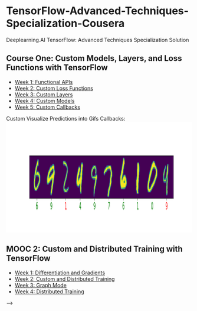 # TensorFlow-Advanced-Techniques-Specialization-Cousera
Deeplearning.AI TensorFlow: Advanced Techniques Specialization Solution


## Course One: Custom Models, Layers, and Loss Functions with TensorFlow
* [Week 1: Functional APIs](https://github.com/sulaiman-shamasna/TensorFlow-Advanced-Techniques-Specialization-Coursera/tree/main/Course%20One%20-%20Custom%20Models%2C%20Layers%2C%20and%20Loss%20Functions%20with%20TensorFlow/week%201%20-%20Functional%20APIs)
* [Week 2: Custom Loss Functions](https://github.com/sulaiman-shamasna/TensorFlow-Advanced-Techniques-Specialization-Coursera/tree/main/Course%20One%20-%20Custom%20Models%2C%20Layers%2C%20and%20Loss%20Functions%20with%20TensorFlow/week%202%20-%20Custom%20Loss%20Functions)
* [Week 3: Custom Layers](https://github.com/sulaiman-shamasna/TensorFlow-Advanced-Techniques-Specialization-Coursera/tree/main/Course%20One%20-%20Custom%20Models%2C%20Layers%2C%20and%20Loss%20Functions%20with%20TensorFlow/week%203%20-%20Custom%20Layers)
* [Week 4: Custom Models](https://github.com/sulaiman-shamasna/TensorFlow-Advanced-Techniques-Specialization-Coursera/tree/main/Course%20One%20-%20Custom%20Models%2C%20Layers%2C%20and%20Loss%20Functions%20with%20TensorFlow/week%204%20-%20Custom%20Models)
* [Week 5: Custom Callbacks](https://github.com/sulaiman-shamasna/TensorFlow-Advanced-Techniques-Specialization-Coursera/tree/main/Course%20One%20-%20Custom%20Models%2C%20Layers%2C%20and%20Loss%20Functions%20with%20TensorFlow/week%205%20-%20Custom%20Callbacks)

Custom Visualize Predictions into Gifs Callbacks:
<img src="https://github.com/sulaiman-shamasna/TensorFlow-Advanced-Techniques-Specialization-Coursera/blob/main/Course%20One%20-%20Custom%20Models%2C%20Layers%2C%20and%20Loss%20Functions%20with%20TensorFlow/week%205%20-%20Custom%20Callbacks/animation.gif" width="1000" height="300" /> 

  
## MOOC 2: Custom and Distributed Training with TensorFlow
* [Week 1: Differentiation and Gradients](https://github.com/sulaiman-shamasna/TensorFlow-Advanced-Techniques-Specialization-Coursera/tree/main/Course%20Two%20-%20Custom%20and%20Distributed%20Training%20with%20TensorFlow/week%201%20-%20Differentiation%20and%20Gradients)
* [Week 2: Custom and Distributed Training](https://github.com/sulaiman-shamasna/TensorFlow-Advanced-Techniques-Specialization-Coursera/tree/main/Course%20Two%20-%20Custom%20and%20Distributed%20Training%20with%20TensorFlow/week%202%20-%20Custom%20and%20Distributed%20Training)
* [Week 3: Graph Mode](https://github.com/sulaiman-shamasna/TensorFlow-Advanced-Techniques-Specialization-Coursera/tree/main/Course%20Two%20-%20Custom%20and%20Distributed%20Training%20with%20TensorFlow/week%203%20-%20Graph%20Mode)
* [Week 4: Distributed Training](https://github.com/sulaiman-shamasna/TensorFlow-Advanced-Techniques-Specialization-Coursera/tree/main/Course%20Two%20-%20Custom%20and%20Distributed%20Training%20with%20TensorFlow/week%204%20-%20Distributed%20Training) 

<!-- ## MOOC 3: Advanced Computer Vision with TensorFlow
* [Week 1: Introduction to Computer Vision](https://github.com/BaoLocPham/TensorFlow-Advanced-Techniques-Cousera/tree/main/MOOC%203%20-%20Advanced%20Computer%20Vision%20with%20TensorFlow/week%201%20-%20Introduction%20to%20Computer%20Vision)

![Introduction to Object Detection](https://user-images.githubusercontent.com/67360122/151739698-12aaf8b1-9dbe-4c76-996d-d19154eacc88.png)

* [Week 2: Object Detection](https://github.com/BaoLocPham/TensorFlow-Advanced-Techniques-Cousera/tree/main/MOOC%203%20-%20Advanced%20Computer%20Vision%20with%20TensorFlow/week%202%20-%20Object%20Detection)

Fine tune object detection using only 5 training images:  [Object Detection API](https://github.com/tensorflow/models/tree/master/research/object_detection) and retrain [RetinaNet](https://arxiv.org/abs/1708.02002) 
<img src="https://github.com/BaoLocPham/TensorFlow-Advanced-Techniques-Cousera/blob/main/MOOC%203%20-%20Advanced%20Computer%20Vision%20with%20TensorFlow/week%202%20-%20Object%20Detection/duckies_test.gif" width="400" height="350" /> <img src="https://github.com/BaoLocPham/TensorFlow-Advanced-Techniques-Cousera/blob/main/MOOC%203%20-%20Advanced%20Computer%20Vision%20with%20TensorFlow/week%202%20-%20Object%20Detection/zombie-anim.gif" width="400" height="350" />

* [Week 3: Image Segmentation](https://github.com/BaoLocPham/TensorFlow-Advanced-Techniques-Cousera/tree/main/MOOC%203%20-%20Advanced%20Computer%20Vision%20with%20TensorFlow/week%203%20-%20Image%20Segmentation)

MNIST Segmentation: 
<img src="https://github.com/BaoLocPham/TensorFlow-Advanced-Techniques-Cousera/blob/main/MOOC%203%20-%20Advanced%20Computer%20Vision%20with%20TensorFlow/week%203%20-%20Image%20Segmentation/MNIST_Segmentation.PNG" width="1000" height="300" />

* [Week 4: Visualization and Interpretability](https://github.com/BaoLocPham/TensorFlow-Advanced-Techniques-Cousera/tree/main/MOOC%203%20-%20Advanced%20Computer%20Vision%20with%20TensorFlow/week%204%20-%20Visualization%20and%20Interpretability)

Class Activation Maps with Fashion MNIST:

<img src="https://user-images.githubusercontent.com/67360122/156879111-bb1cfc39-732b-4601-b431-bbc5ef654ebf.png" width="400" height="400" /> <img src="https://user-images.githubusercontent.com/67360122/156879137-aa57660a-3cc1-40c6-9726-8ca68f06aa29.png" width="400" height="400" />

Class Activation Maps with CatsDogs:

<img src="https://user-images.githubusercontent.com/67360122/156879192-2b94cd5b-2915-4c4a-9013-331c9fe012bd.png" width="400" height="400" /> <img src="https://user-images.githubusercontent.com/67360122/156879217-5437d3c7-3730-4f56-892f-856b0a5b66a4.png" width="400" height="400" />

Saliency:

<img src="https://user-images.githubusercontent.com/67360122/156879461-23b33ce8-90c9-42e0-85b0-71e557e37ae4.png" width="400" height="400" /> <img src="https://user-images.githubusercontent.com/67360122/156879402-34535ec6-c27f-4d49-ab26-704ff15f848b.png" width="400" height="400" />

Radient-weighted class activation maps (GradCAMs):

<img src="https://user-images.githubusercontent.com/67360122/156879502-1e585053-8a2f-47e4-85b8-6157ba5cbc5e.png" width="1000" height="750" /> 

## MOOC 4: Generative Deep Learning with TensorFlow
* [Week 1: Style Transfer](https://github.com/BaoLocPham/TensorFlow-Advanced-Techniques-Cousera/tree/main/MOOC%204%20-%20Generative%20Deep%20Learning%20with%20TensorFlow/week%201%20-%20Style%20Transfer)

Assignment Style Transfer using InceptionV3 backbone
![content and style image](https://user-images.githubusercontent.com/67360122/157914973-1833879c-1694-4a46-b596-3e15ef9d1a98.png)
![generated image](https://user-images.githubusercontent.com/67360122/157915017-9a349e6b-3c94-411d-b796-19626c27a22d.png)

* [Week 2: AutoEncoder](https://github.com/BaoLocPham/TensorFlow-Advanced-Techniques-Cousera/tree/main/MOOC%204%20-%20Generative%20Deep%20Learning%20with%20TensorFlow/week%202%20-%20Auto%20Encoder)

Assignment CIFAR-10 AutoEncoder
![visualization garelly](https://user-images.githubusercontent.com/67360122/158839846-4254ee93-4224-4c09-a1ce-dcc9c0ee4aad.png)

* [Week 3: Variational AutoEncoder](https://github.com/BaoLocPham/TensorFlow-Advanced-Techniques-Cousera/tree/main/MOOC%204%20-%20Generative%20Deep%20Learning%20with%20TensorFlow/week%203%20-%20Variational%20Auto%20Encoder)

MNIST Variational Autoencoder:

![MNIST Variational Autoencoder](https://github.com/BaoLocPham/TensorFlow-Advanced-Techniques-Cousera/blob/main/MOOC%204%20-%20Generative%20Deep%20Learning%20with%20TensorFlow/week%203%20-%20Variational%20Auto%20Encoder/vea-mnist-anim.gif)

Anime Face Variational Autoencoder:

Encoder with random normal embeddings

![Anime Face Varional Autoencoder Encoder](https://github.com/BaoLocPham/TensorFlow-Advanced-Techniques-Cousera/blob/main/MOOC%204%20-%20Generative%20Deep%20Learning%20with%20TensorFlow/week%203%20-%20Variational%20Auto%20Encoder/encoder-anime-anim.gif)

Anime Face Variational Autoencoder inference:

![Anime Face Varional Autoencoder inference](https://github.com/BaoLocPham/TensorFlow-Advanced-Techniques-Cousera/blob/main/MOOC%204%20-%20Generative%20Deep%20Learning%20with%20TensorFlow/week%203%20-%20Variational%20Auto%20Encoder/vea-anime-anim.gif)


![image](https://user-images.githubusercontent.com/67360122/161431376-2bceac2a-de0d-4de4-90ca-e038402fedea.png)

* [Week 4: GAN](https://github.com/BaoLocPham/TensorFlow-Advanced-Techniques-Cousera/tree/main/MOOC%204%20-%20Generative%20Deep%20Learning%20with%20TensorFlow/week%204%20-%20GAN)

MNIST GAN:

![MNIST](https://github.com/BaoLocPham/TensorFlow-Advanced-Techniques-Cousera/blob/main/MOOC%204%20-%20Generative%20Deep%20Learning%20with%20TensorFlow/week%204%20-%20GAN/gan-mnist-anim.gif)

Fashion MNIST GAN:

![Fashion MNIST GAN](https://github.com/BaoLocPham/TensorFlow-Advanced-Techniques-Cousera/blob/main/MOOC%204%20-%20Generative%20Deep%20Learning%20with%20TensorFlow/week%204%20-%20GAN/gan-fashion-mnist-anim.gif)

Celebrity Face GAN:

![Celeb face GAN](https://github.com/BaoLocPham/TensorFlow-Advanced-Techniques-Cousera/blob/main/MOOC%204%20-%20Generative%20Deep%20Learning%20with%20TensorFlow/week%204%20-%20GAN/gan-celebface-anim.gif) --> -->
